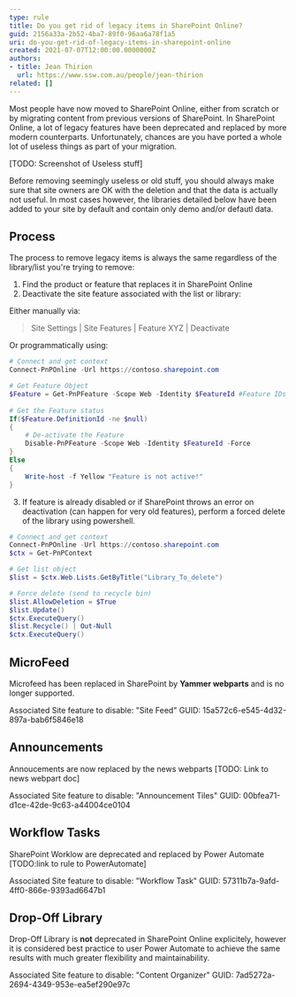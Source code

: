 ```yaml
---
type: rule
title: Do you get rid of legacy items in SharePoint Online?
guid: 2156a33a-2b52-4ba7-89f0-96aa6a78f1a5
uri: do-you-get-rid-of-legacy-items-in-sharepoint-online
created: 2021-07-07T12:00:00.0000000Z
authors: 
- title: Jean Thirion
  url: https://www.ssw.com.au/people/jean-thirion
related: []
---
```


Most people have now moved to SharePoint Online, either from scratch or by migrating content from previous versions of SharePoint. In SharePoint Online, a lot of legacy features have been deprecated and replaced by more modern counterparts. Unfortunately, chances are you have ported a whole lot of useless things as part of your migration.

[TODO: Screenshot of Useless stuff]

Before removing seemingly useless or old stuff, you should always make sure that site owners are OK with the deletion and that the data is actually not useful. In most cases however, the libraries detailed below have been added to your site by default and contain only demo and/or defautl data.

<!--endintro-->

## Process

The process to remove legacy items is always the same regardless of the library/list you're trying to remove:
1. Find the product or feature that replaces it in SharePoint Online
2. Deactivate the site feature associated with the list or library:

Either manually via:
> Site Settings | Site Features | Feature XYZ | Deactivate

Or programmatically using:
``` Powershell
# Connect and get context
Connect-PnPOnline -Url https://contoso.sharepoint.com

# Get Feature Object
$Feature = Get-PnPFeature -Scope Web -Identity $FeatureId #Feature IDs below
 
# Get the Feature status
If($Feature.DefinitionId -ne $null)
{    
    # De-activate the Feature
    Disable-PnPFeature -Scope Web -Identity $FeatureId -Force
}
Else
{
    Write-host -f Yellow "Feature is not active!"
}
```

3. If feature is already disabled or if SharePoint throws an error on deactivation (can happen for very old features), perform a forced delete of the library using powershell.

``` Powershell
# Connect and get context
Connect-PnPOnline -Url https://contoso.sharepoint.com
$ctx = Get-PnPContext

# Get list object
$list = $ctx.Web.Lists.GetByTitle("Library_To_delete")

# Force delete (send to recycle bin)
$list.AllowDeletion = $True
$list.Update()
$ctx.ExecuteQuery()
$list.Recycle() | Out-Null 
$ctx.ExecuteQuery()
```

## MicroFeed

Microfeed has been replaced in SharePoint by **Yammer webparts** and is no longer supported.

Associated Site feature to disable: "Site Feed"
GUID: 15a572c6-e545-4d32-897a-bab6f5846e18

## Announcements

Annoucements are now replaced by the news webparts [TODO: Link to news webpart doc]

Associated Site feature to disable: "Announcement Tiles"
GUID: 00bfea71-d1ce-42de-9c63-a44004ce0104

## Workflow Tasks

SharePoint Worklow are deprecated and replaced by Power Automate [TODO:link to rule to PowerAutomate]

Associated Site feature to disable: "Workflow Task"
GUID: 57311b7a-9afd-4ff0-866e-9393ad6647b1

## Drop-Off Library

Drop-Off Library is **not** deprecated in SharePoint Online explicitely, however it is considered best practice to user Power Automate to achieve the same results with much greater flexibility and maintainability.

Associated Site feature to disable: "Content Organizer"
GUID: 7ad5272a-2694-4349-953e-ea5ef290e97c
